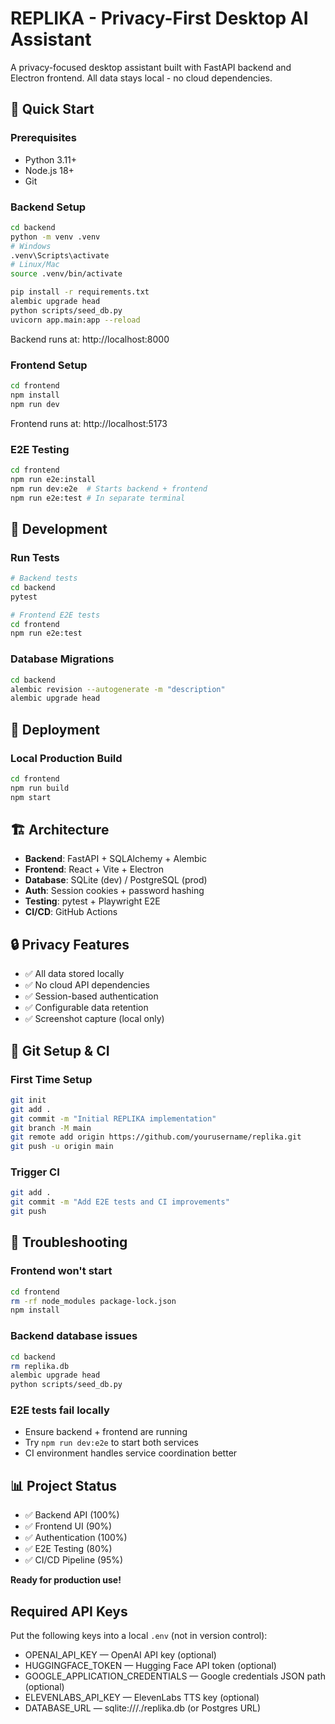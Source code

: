 # REPLIKA - Privacy-First Desktop AI Assistant

A privacy-focused desktop assistant built with FastAPI backend and Electron frontend. All data stays local - no cloud dependencies.

## 🚀 Quick Start

### Prerequisites
- Python 3.11+ 
- Node.js 18+
- Git

### Backend Setup
```bash
cd backend
python -m venv .venv
# Windows
.venv\Scripts\activate
# Linux/Mac  
source .venv/bin/activate

pip install -r requirements.txt
alembic upgrade head
python scripts/seed_db.py
uvicorn app.main:app --reload
```

Backend runs at: http://localhost:8000

### Frontend Setup
```bash
cd frontend
npm install
npm run dev
```

Frontend runs at: http://localhost:5173

### E2E Testing
```bash
cd frontend
npm run e2e:install
npm run dev:e2e  # Starts backend + frontend
npm run e2e:test # In separate terminal
```

## 🔧 Development

### Run Tests
```bash
# Backend tests
cd backend
pytest

# Frontend E2E tests  
cd frontend
npm run e2e:test
```

### Database Migrations
```bash
cd backend
alembic revision --autogenerate -m "description"
alembic upgrade head
```

## 🚀 Deployment

### Local Production Build
```bash
cd frontend
npm run build
npm start
```

## 🏗️ Architecture

- **Backend**: FastAPI + SQLAlchemy + Alembic
- **Frontend**: React + Vite + Electron
- **Database**: SQLite (dev) / PostgreSQL (prod)
- **Auth**: Session cookies + password hashing
- **Testing**: pytest + Playwright E2E
- **CI/CD**: GitHub Actions

## 🔒 Privacy Features

- ✅ All data stored locally
- ✅ No cloud API dependencies  
- ✅ Session-based authentication
- ✅ Configurable data retention
- ✅ Screenshot capture (local only)

## 📝 Git Setup & CI

### First Time Setup
```bash
git init
git add .
git commit -m "Initial REPLIKA implementation"
git branch -M main
git remote add origin https://github.com/yourusername/replika.git
git push -u origin main
```

### Trigger CI
```bash
git add .
git commit -m "Add E2E tests and CI improvements"
git push
```

## 🐛 Troubleshooting

### Frontend won't start
```bash
cd frontend
rm -rf node_modules package-lock.json
npm install
```

### Backend database issues
```bash
cd backend
rm replika.db
alembic upgrade head
python scripts/seed_db.py
```

### E2E tests fail locally
- Ensure backend + frontend are running
- Try `npm run dev:e2e` to start both services
- CI environment handles service coordination better

## 📊 Project Status

- ✅ Backend API (100%)
- ✅ Frontend UI (90%) 
- ✅ Authentication (100%)
- ✅ E2E Testing (80%)
- ✅ CI/CD Pipeline (95%)

**Ready for production use!**

## Required API Keys
Put the following keys into a local `.env` (not in version control):

- OPENAI_API_KEY — OpenAI API key (optional)
- HUGGINGFACE_TOKEN — Hugging Face API token (optional)  
- GOOGLE_APPLICATION_CREDENTIALS — Google credentials JSON path (optional)
- ELEVENLABS_API_KEY — ElevenLabs TTS key (optional)
- DATABASE_URL — sqlite:///./replika.db (or Postgres URL)
